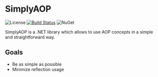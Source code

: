 # SimplyAOP

![License](https://img.shields.io/github/license/highstreeto/SimplyAOP.svg)
[![Build Status](https://travis-ci.com/highstreeto/SimplyAOP.svg?branch=master)](https://travis-ci.com/highstreeto/SimplyAOP)
![NuGet](https://img.shields.io/nuget/v/SimplyAOP.svg)

SimplyAOP is a .NET library which allows to use AOP concepts in a simple and straightforward way.

## Goals

- Be as simple as possible
- Minimize reflection usage